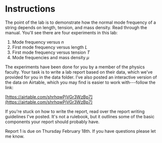 # Instructions

The point of the lab is to demonstrate how the normal mode frequency of a string depends on length, tension, and mass density. Read through the manual. You'll see there are four experiments in this lab:

1. Mode frequency versus $n$
2. First mode frequency versus length $L$
3. First mode frequency versus tension $T$
4. Mode frequencies and mass density $\mu$

The experiments have been done for you by a member of the physics faculty. Your task is to write a lab report based on their data, which we've provided for you in the data folder. I've also posted an interactive version of the data on Airtable, which you may find is easier to work with---follow the link:

[https://airtable.com/shrhqwPjVGr3WzBp7](https://airtable.com/shrhqwPjVGr3WzBp7)

If you're stuck on how to write the report, read over the report writing guidelines I've posted. It's not a rulebook, but it outlines some of the basic components your report should probably have. 

Report 1 is due on Thursday February 18th. If you have questions please let me know. 
